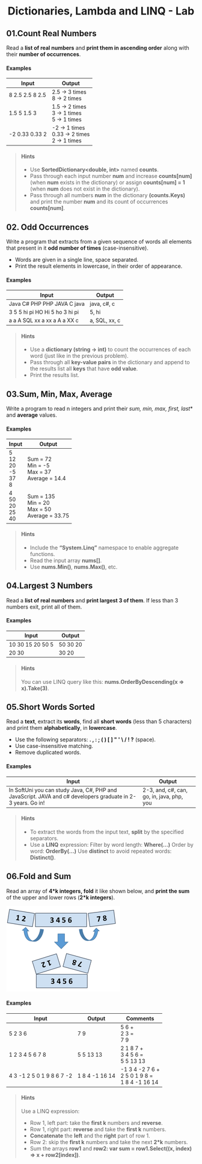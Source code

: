 # <p align="center"> Dictionaries, Lambda and LINQ - Lab <p>

## 01.Count Real Numbers
Read a **list of real numbers** and **print them in ascending order** along with their **number of occurrences**.

#### Examples

|**Input**|**Output**|
|---|---|
|8 2.5 2.5 8 2.5 |2.5 -> 3 times <br/> 8 -> 2 times|
|1.5 5 1.5 3|1.5 -> 2 times <br/> 3 -> 1 times <br/> 5 -> 1 times|
|-2 0.33 0.33 2|-2 -> 1 times <br/> 0.33 -> 2 times <br/> 2 -> 1 times|

> #### Hints
> - Use **SortedDictionary<double, int>** named **counts**.
> - Pass through each input number **num** and increase **counts[num]** (when **num** exists in the dictionary) or assign **counts[num] = 1** (when **num** does not exist in the dictionary).
> - Pass through all numbers **num** in the dictionary **(counts.Keys)** and print the number **num** and its count of occurrences **counts[num]**.

## 02. Odd Occurrences
Write a program that extracts from a given sequence of words all elements that present in it **odd number of times** (case-insensitive).
- Words are given in a single line, space separated.
- Print the result elements in lowercase, in their order of appearance.

#### Examples

|**Input**|**Output**|
|---|---|
|Java C# PHP PHP JAVA C java	|java, c#, c|
|3 5 5 hi pi HO Hi 5 ho 3 hi pi	|5, hi|
|a a A SQL xx a xx a A a XX c	|a, SQL, xx, c|

> #### Hints
> - Use a **dictionary (string -> int)** to count the occurrences of each word (just like in the previous problem).
> - Pass through all **key-value pairs** in the dictionary and append to the results list all **keys** that have **odd value**.
> - Print the results list.

## 03.Sum, Min, Max, Average
Write a program to read n integers and print their *sum, min, max, first, last** and **average** values.

#### Examples

|**Input**|**Output**|
|---|---|
|5 <br/> 12 <br/> 20 <br/> -5 <br/> 37 <br/> 8|Sum = 72 <br/> Min = -5 <br/> Max = 37 <br/> Average = 14.4|
|4 <br/> 50 <br/> 20 <br/> 25 <br/> 40|Sum = 135 <br/> Min = 20 <br/> Max = 50 <br/> Average = 33.75|

> #### Hints
> - Include the **“System.Linq”** namespace to enable aggregate functions.
> - Read the input array **nums[]**.
> - Use **nums.Min()**, **nums.Max()**, etc.

## 04.Largest 3 Numbers
Read a **list of real numbers** and **print largest 3 of them**. If less than 3 numbers exit, print all of them.

#### Examples

|**Input**|**Output**|
|---|---|
|10 30 15 20 50 5	|50 30 20|
|20 30	|30 20|

> #### Hints
> You can use LINQ query like this: **nums.OrderByDescending(x => x).Take(3)**.

## 05.Short Words Sorted
Read a **text**, extract its **words**, find all **short words** (less than 5 characters) and print them **alphabetically**, in **lowercase**.

- Use the following separators: **. , : ; ( ) [ ] " ' \ / ! ?** (space).
- Use case-insensitive matching.
- Remove duplicated words.

#### Examples

|**Input**|**Output**|
|---|---|
|In SoftUni you can study Java, C#, PHP and JavaScript. JAVA and c# developers graduate in 2-3 years. Go in!|2-3, and, c#, can, go, in, java, php, you|

> #### Hints
> - To extract the words from the input text, **split** by the specified separators.
> - Use a **LINQ** expression:
> Filter by word length: **Where(…)**
> Order by word: **OrderBy(…)**
> Use **distinct** to avoid repeated words: **Distinct()**.

## 06.Fold and Sum
Read an array of **4*k integers, fold** it like shown below, and **print the sum** of the upper and lower rows (**2*k integers**).

![Not fount](/SoftUni-Software-Engineering-master/Programmin%20Fundamentals/Homeworks%20and%20Labs/images/dicAndLINQ1.png)

#### Examples

|**Input**|**Output**|**Comments**|
|---|---|---|
|5 2 3 6	|7 9|	5  6  + <br/> 2  3  = <br/> 7  9|
|1 2 3 4 5 6 7 8	|5 5 13 13	|2  1  8  7  + <br/> 3  4  5  6  = <br/> 5  5 13 13|
|4 3 -1 2 5 0 1 9 8 6 7 -2	|1 8 4 -1 16 14	|-1  3  4 -2  7  6  + <br/> 2  5  0  1  9  8  = <br/> 1  8  4 -1 16 14|

> #### Hints
> Use a LINQ expression:
> - Row 1, left part: take the **first k** numbers and **reverse**.
> - Row 1, right part: **reverse** and take the **first k** numbers.
> - **Concatenate** the **left** and the **right** part of row 1.
> - Row 2: skip the **first k** numbers and take the next **2*k** numbers.
> - Sum the arrays **row1** and **row2: var sum = row1.Select((x, index) => x + row2[index])**.
